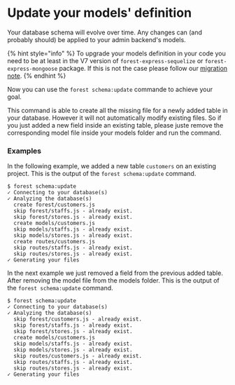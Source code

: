 # Update your models' definition

Your database schema will evolve over time. Any changes can (and probably should) be applied to your admin backend's models.&#x20;

{% hint style="info" %}
To upgrade your models definition in your code you need to be at least in the V7 version of `forest-express-sequelize` or `forest-express-mongoose` package. If this is not the case please follow our [migration note](upgrade-notes-sql-mongodb/upgrade-to-v7.md).
{% endhint %}

Now you can use the `forest schema:update` commande to achieve your goal.

This command is able to create all the missing file for a newly added table in your database. However it will not automatically modify existing files. So if you just added a new field inside an existing table, please juste remove the corresponding model file inside your models folder and run the command.

### Examples

In the following example, we added a new table `customers` on an existing project. This is the output of the `forest schema:update` command.

```
$ forest schema:update
✓ Connecting to your database(s)
✓ Analyzing the database(s)
  create forest/customers.js
  skip forest/staffs.js - already exist.
  skip forest/stores.js - already exist.
  create models/customers.js
  skip models/staffs.js - already exist.
  skip models/stores.js - already exist.
  create routes/customers.js
  skip routes/staffs.js - already exist.
  skip routes/stores.js - already exist.
✓ Generating your files
```

In the next example we just removed a field from the previous added table. After removing the model file from the models folder. This is the output of the `forest schema:update` command.

```
$ forest schema:update
✓ Connecting to your database(s)
✓ Analyzing the database(s)
  skip forest/customers.js - already exist.
  skip forest/staffs.js - already exist.
  skip forest/stores.js - already exist.
  create models/customers.js
  skip models/staffs.js - already exist.
  skip models/stores.js - already exist.
  skip routes/customers.js - already exist.
  skip routes/staffs.js - already exist.
  skip routes/stores.js - already exist.
✓ Generating your files
```
